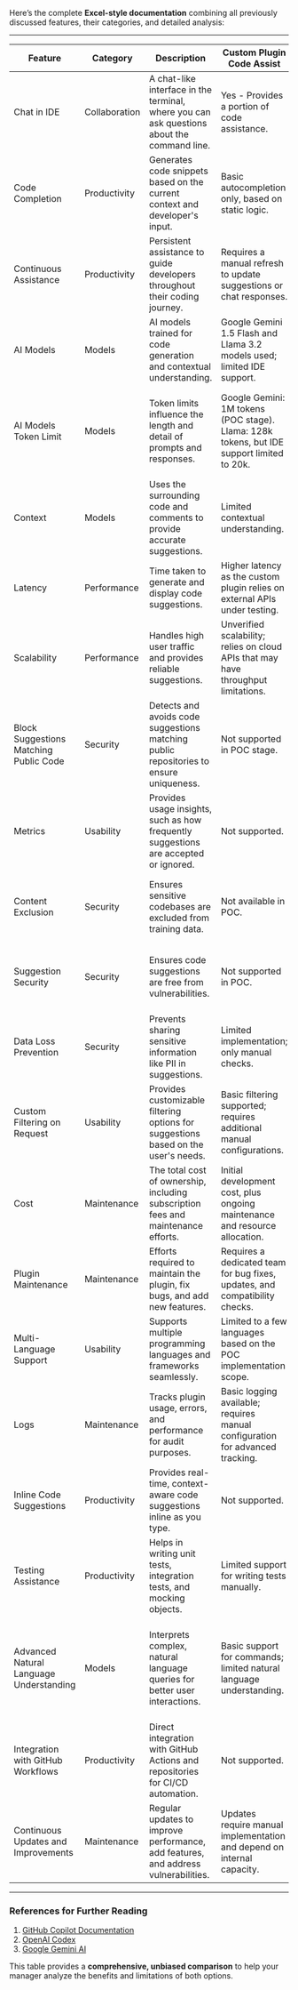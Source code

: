 Here’s the complete **Excel-style documentation** combining all previously discussed features, their categories, and detailed analysis:  

---

| **Feature**                  | **Category**            | **Description**                                                                                          | **Custom Plugin Code Assist**                                                                                             | **GitHub Copilot**                                                                                 | **Criticality** | **Comments**                                                                                                   | **Preferred**     |  
|------------------------------|-------------------------|----------------------------------------------------------------------------------------------------------|--------------------------------------------------------------------------------------------------------------------------|----------------------------------------------------------------------------------------------------|-----------------|---------------------------------------------------------------------------------------------------------------|-------------------|  
| Chat in IDE                 | Collaboration           | A chat-like interface in the terminal, where you can ask questions about the command line.               | Yes - Provides a portion of code assistance.                                                                              | Yes                                                                                              | Critical        | Improves collaboration and productivity by allowing users to interact with AI conversationally.               | GitHub Copilot    |  
| Code Completion              | Productivity            | Generates code snippets based on the current context and developer's input.                              | Basic autocompletion only, based on static logic.                                                                         | Fully supported with dynamic, context-aware code generation.                                      | Critical        | Reduces development time significantly with intelligent autocompletions.                                   | GitHub Copilot    |  
| Continuous Assistance        | Productivity            | Persistent assistance to guide developers throughout their coding journey.                               | Requires a manual refresh to update suggestions or chat responses.                                                       | Continuous assistance available in real time.                                                    | High            | Essential for maintaining a seamless coding workflow.                                                        | GitHub Copilot    |  
| AI Models                   | Models                 | AI models trained for code generation and contextual understanding.                                      | Google Gemini 1.5 Flash and Llama 3.2 models used; limited IDE support.                                                  | OpenAI Codex, GPT-4 models integrated natively.                                                  | High            | GitHub Copilot leverages industry-leading AI models for better suggestions.                                  | GitHub Copilot    |  
| AI Models Token Limit        | Models                 | Token limits influence the length and detail of prompts and responses.                                   | Google Gemini: 1M tokens (POC stage). Llama: 128k tokens, but IDE support limited to 20k.                                 | OpenAI Codex: 4096 tokens. GPT-4: 8,192 tokens. GPT-4 Turbo: 128k tokens (IDE support up to 20k). | Medium          | Token limitations impact how detailed interactions can be.                                                    | GitHub Copilot    |  
| Context                      | Models                 | Uses the surrounding code and comments to provide accurate suggestions.                                  | Limited contextual understanding.                                                                                         | Fully supported with deep contextual awareness for better accuracy.                              | High            | Improves the relevance of suggestions, especially for large projects.                                         | GitHub Copilot    |  
| Latency                      | Performance            | Time taken to generate and display code suggestions.                                                     | Higher latency as the custom plugin relies on external APIs under testing.                                               | Optimized for low latency with industry-standard infrastructure.                                 | Medium          | Low latency ensures a smoother development experience.                                                         | GitHub Copilot    |  
| Scalability                  | Performance            | Handles high user traffic and provides reliable suggestions.                                             | Unverified scalability; relies on cloud APIs that may have throughput limitations.                                        | Proven scalability with global usage by developers.                                              | Medium          | Scalability is crucial for enterprise-wide adoption.                                                           | GitHub Copilot    |  
| Block Suggestions Matching Public Code | Security               | Detects and avoids code suggestions matching public repositories to ensure uniqueness.                   | Not supported in POC stage.                                                                                              | Fully supported with safeguards against such matches.                                            | Critical        | Avoids legal and compliance risks by ensuring originality of suggestions.                                     | GitHub Copilot    |  
| Metrics                      | Usability              | Provides usage insights, such as how frequently suggestions are accepted or ignored.                     | Not supported.                                                                                                           | Supported via GitHub Copilot for Business metrics dashboards.                                   | Low             | Useful for understanding developer behavior and tool effectiveness.                                            | GitHub Copilot    |  
| Content Exclusion            | Security               | Ensures sensitive codebases are excluded from training data.                                             | Not available in POC.                                                                                                    | Supported; GitHub commits to excluding private repositories.                                    | Critical        | Maintains data privacy and security for sensitive projects.                                                   | GitHub Copilot    |  
| Suggestion Security          | Security               | Ensures code suggestions are free from vulnerabilities.                                                  | Not supported in POC.                                                                                                    | Supported with ongoing updates and checks.                                                      | High            | Important for secure software development, especially in regulated industries.                                | GitHub Copilot    |  
| Data Loss Prevention         | Security               | Prevents sharing sensitive information like PII in suggestions.                                          | Limited implementation; only manual checks.                                                                             | Supported with robust controls.                                                                  | High            | Protects sensitive data and aligns with industry compliance requirements.                                     | GitHub Copilot    |  
| Custom Filtering on Request  | Usability              | Provides customizable filtering options for suggestions based on the user's needs.                       | Basic filtering supported; requires additional manual configurations.                                                   | Fully supported with predefined and user-defined filters.                                       | Medium          | Increases flexibility in tailoring suggestions to specific requirements.                                      | GitHub Copilot    |  
| Cost                         | Maintenance            | The total cost of ownership, including subscription fees and maintenance efforts.                        | Initial development cost, plus ongoing maintenance and resource allocation.                                              | Subscription-based with no maintenance required.                                                | Medium          | GitHub Copilot is cost-effective considering its capabilities and enterprise support.                         | GitHub Copilot    |  
| Plugin Maintenance           | Maintenance            | Efforts required to maintain the plugin, fix bugs, and add new features.                                 | Requires a dedicated team for bug fixes, updates, and compatibility checks.                                              | Fully maintained by GitHub with regular updates.                                                | High            | Maintenance-free, saving time and resources for the organization.                                             | GitHub Copilot    |  
| Multi-Language Support       | Usability              | Supports multiple programming languages and frameworks seamlessly.                                       | Limited to a few languages based on the POC implementation scope.                                                       | Extensive support for languages and frameworks.                                                | High            | Critical for organizations working in diverse tech stacks.                                                     | GitHub Copilot    |  
| Logs                         | Maintenance            | Tracks plugin usage, errors, and performance for audit purposes.                                         | Basic logging available; requires manual configuration for advanced tracking.                                            | Comprehensive logging available, integrated with GitHub workflows.                              | Medium          | Essential for debugging, auditing, and monitoring plugin usage.                                               | GitHub Copilot    |  
| Inline Code Suggestions      | Productivity            | Provides real-time, context-aware code suggestions inline as you type.                                   | Not supported.                                                                                                           | Fully supported with seamless integration in IDEs.                                             | High            | Reduces repetitive typing and accelerates coding tasks.                                                       | GitHub Copilot    |  
| Testing Assistance           | Productivity            | Helps in writing unit tests, integration tests, and mocking objects.                                     | Limited support for writing tests manually.                                                                             | Contextually relevant test code suggestions based on existing methods.                          | High            | Improves test coverage and accelerates test-driven development.                                               | GitHub Copilot    |  
| Advanced Natural Language Understanding | Models       | Interprets complex, natural language queries for better user interactions.                               | Basic support for commands; limited natural language understanding.                                                     | Supports nuanced language input, providing accurate suggestions even for ambiguous prompts.     | Medium          | Simplifies user interactions and increases accessibility.                                                      | GitHub Copilot    |  
| Integration with GitHub Workflows | Productivity            | Direct integration with GitHub Actions and repositories for CI/CD automation.                            | Not supported.                                                                                                           | Supported with tailored suggestions for workflow scripts.                                      | Medium          | Simplifies DevOps and improves CI/CD pipeline efficiency.                                                      | GitHub Copilot    |  
| Continuous Updates and Improvements | Maintenance            | Regular updates to improve performance, add features, and address vulnerabilities.                        | Updates require manual implementation and depend on internal capacity.                                                   | Fully maintained with ongoing enhancements.                                                     | Medium          | Keeps the tool up-to-date with the latest advancements.                                                       | GitHub Copilot    |  

---

### **References for Further Reading**
1. [GitHub Copilot Documentation](https://docs.github.com/en/copilot)  
2. [OpenAI Codex](https://openai.com/research/openai-codex)  
3. [Google Gemini AI](https://ai.google/)  

This table provides a **comprehensive, unbiased comparison** to help your manager analyze the benefits and limitations of both options.
